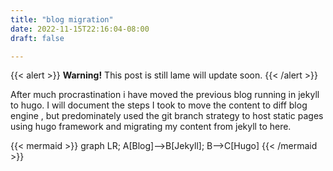 ```yaml
---
title: "blog migration"
date: 2022-11-15T22:16:04-08:00
draft: false

---
```


{{< alert >}}
**Warning!** This post is still lame will update soon.
{{< /alert >}}

After much procrastination i have moved the previous blog running in jekyll to hugo.
I will document the steps I took to move the content to diff blog engine , but predominately used the git branch strategy to host static pages using hugo framework and migrating my content from jekyll to here.

{{< mermaid >}}
graph LR;
A[Blog]-->B[Jekyll];
B-->C[Hugo]
{{< /mermaid >}}
